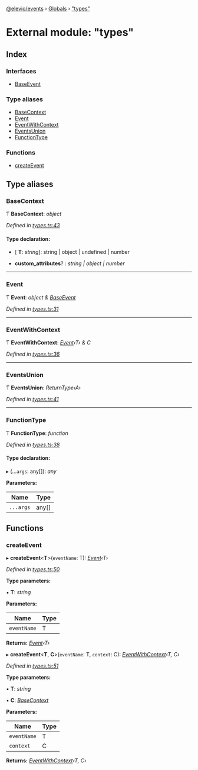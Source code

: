 [@elevio/events](../README.md) › [Globals](../globals.md) › ["types"](_types_.md)

# External module: "types"

## Index

### Interfaces

* [BaseEvent](../interfaces/_types_.baseevent.md)

### Type aliases

* [BaseContext](_types_.md#basecontext)
* [Event](_types_.md#event)
* [EventWithContext](_types_.md#eventwithcontext)
* [EventsUnion](_types_.md#eventsunion)
* [FunctionType](_types_.md#functiontype)

### Functions

* [createEvent](_types_.md#createevent)

## Type aliases

###  BaseContext

Ƭ **BaseContext**: *object*

*Defined in [types.ts:43](https://github.com/elevio/elevio-events/blob/e13b493/src/types.ts#L43)*

#### Type declaration:

* \[ **T**: *string*\]: string | object | undefined | number

* **custom_attributes**? : *string | object | number*

___

###  Event

Ƭ **Event**: *object & [BaseEvent](../interfaces/_types_.baseevent.md)*

*Defined in [types.ts:31](https://github.com/elevio/elevio-events/blob/e13b493/src/types.ts#L31)*

___

###  EventWithContext

Ƭ **EventWithContext**: *[Event](_types_.md#event)‹T› & C*

*Defined in [types.ts:36](https://github.com/elevio/elevio-events/blob/e13b493/src/types.ts#L36)*

___

###  EventsUnion

Ƭ **EventsUnion**: *ReturnType‹A›*

*Defined in [types.ts:41](https://github.com/elevio/elevio-events/blob/e13b493/src/types.ts#L41)*

___

###  FunctionType

Ƭ **FunctionType**: *function*

*Defined in [types.ts:38](https://github.com/elevio/elevio-events/blob/e13b493/src/types.ts#L38)*

#### Type declaration:

▸ (...`args`: any[]): *any*

**Parameters:**

Name | Type |
------ | ------ |
`...args` | any[] |

## Functions

###  createEvent

▸ **createEvent**<**T**>(`eventName`: T): *[Event](_types_.md#event)‹T›*

*Defined in [types.ts:50](https://github.com/elevio/elevio-events/blob/e13b493/src/types.ts#L50)*

**Type parameters:**

▪ **T**: *string*

**Parameters:**

Name | Type |
------ | ------ |
`eventName` | T |

**Returns:** *[Event](_types_.md#event)‹T›*

▸ **createEvent**<**T**, **C**>(`eventName`: T, `context`: C): *[EventWithContext](_types_.md#eventwithcontext)‹T, C›*

*Defined in [types.ts:51](https://github.com/elevio/elevio-events/blob/e13b493/src/types.ts#L51)*

**Type parameters:**

▪ **T**: *string*

▪ **C**: *[BaseContext](_types_.md#basecontext)*

**Parameters:**

Name | Type |
------ | ------ |
`eventName` | T |
`context` | C |

**Returns:** *[EventWithContext](_types_.md#eventwithcontext)‹T, C›*
